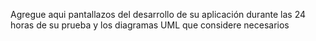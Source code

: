 Agregue aqui pantallazos del desarrollo de su aplicación durante las 24 horas de su prueba y los diagramas UML que considere necesarios
